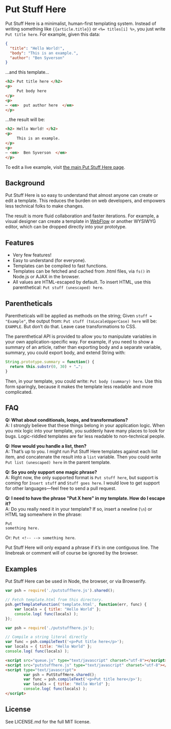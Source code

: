 # Put Stuff Here
Put Stuff Here is a minimalist, human-first templating system. Instead of writing something like `{{article.title}}` or `<%= titles[i] %>`, you just write `Put title here`. For example, given this data:

```json
{
  "title": "Hello World!",
  "body": "This is an example.",
  "author": "Ben Syverson"
}
```

…and this template…

```html
<h2> Put title here </h2>
<p>
     Put body here
</p>
<p>
– <em>  put author here  </em>
</p>
```

…the result will be:

```html
<h2> Hello World! </h2>
<p>
     This is an example.
</p>
<p>
– <em>  Ben Syverson  </em>
</p>
```

To edit a live example, visit [the main Put Stuff Here page](http://put.stuffhere.org/).


## Background

Put Stuff Here is so easy to understand that almost anyone can create or edit a template. This reduces the burden on web developers, and empowers less technical folks to make changes.

The result is more fluid collaboration and faster iterations. For example, a visual designer can create a template in [WebFlow](http://webflow.com/) or another WYSIWYG editor, which can be dropped directly into your prototype.

## Features

- Very few features!
- Easy to understand (for everyone).
- Templates can be compiled to fast functions.
- Templates can be fetched and cached from .html files, via `fs()` in Node.js or AJAX in the browser.
- All values are HTML-escaped by default. To insert HTML, use this parenthetical: `Put stuff (unescaped) here`.


## Parentheticals
Parentheticals will be applied as methods on the string; Given `stuff = "Example"`, the output from: `Put stuff (toLocaleUpperCase) here` will be: `EXAMPLE`. But don’t do that. Leave case transformations to CSS.

The parenthetical API is provided to allow you to manipulate variables in your own application-specific way. For example, if you need to show a summary of an article, rather than exporting body and a separate variable, summary, you could export body, and extend String with:

```javascript
String.prototype.summary = function() {
  return this.substr(0, 30) + "…";
}
```

Then, in your template, you could write: `Put body (summary) here`. Use this form sparingly, because it makes the template less readable and more complicated.

## FAQ
**Q: What about conditionals, loops, and transformations?**  
A: I strongly believe that these things belong in your application logic. When you mix logic into your template, you suddenly have many places to look for bugs. Logic-riddled templates are far less readable to non-technical people.

**Q: How would you handle a list, then?**  
A: That’s up to you. I might run Put Stuff Here templates against each list item, and concatenate the result into a `list` variable. Then you could write `Put list (unescaped) here` in the parent template.

**Q: So you only support one magic phrase?**  
A: Right now, the only supported format is `Put stuff here`, but support is coming for `Insert stuff` and `Stuff goes here`. I would love to get support for other languages—feel free to send a pull request.

**Q: I need to have the phrase "Put X here" in my template. How do I escape it?**  
A: Do you really need it in your template? If so, insert a newline (`\n`) or HTML tag somewhere in the phrase:

```
Put
something here.
```

Or: `Put <!-- --> something here`.

Put Stuff Here will only expand a phrase if it’s in one contiguous line. The linebreak or comment will of course be ignored by the browser.

## Examples

Put Stuff Here can be used in Node, the browser, or via Browserify.

```javascript
var psh = require('./putstuffhere.js').shared();

// Fetch template.html from this directory.
psh.getTemplateFunction('template.html', function(err, func) {
	var locals = { title: "Hello World" };
	console.log( func(locals) );
});

```


```javascript
var psh = require('./putstuffhere.js');

// Compile a string literal directly
var func = psh.compileText('<p>Put title here</p>');
var locals = { title: "Hello World" };
console.log( func(locals) );

```

```html
<script src="queue.js" type="text/javascript" charset="utf-8"></script>
<script src="putstuffhere.js" type="text/javascript" charset="utf-8"></script>
<script type="text/javascript">
		var psh = PutStuffHere.shared();
		var func = psh.compileText('<p>Put title here</p>');
		var locals = { title: "Hello World" };
		console.log( func(locals) );
</script>

```

## License

See LICENSE.md for the full MIT license.
